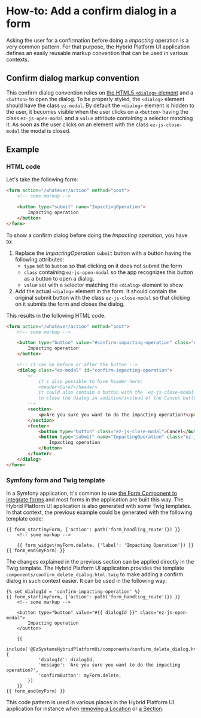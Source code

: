 # How-to: Add a confirm dialog in a form

Asking the user for a confirmation before doing a *impacting* operation is a
very common pattern. For that purpose, the Hybrid Platform UI application
defines an easily reusable markup convention that can be used in various
contexts.

## Confirm dialog markup convention

This confirm dialog convention relies on [the HTML5 `<dialog>`
element](https://developer.mozilla.org/fr/docs/Web/HTML/Element/dialog) and a
`<button>` to open the dialog. To be properly styled, the `<dialog>` element
should have the class `ez-modal`. By default the `<dialog>` element is hidden to
the user, it becomes visible when the user clicks on a `<button>` having the
class `ez-js-open-modal` and a `value` attribute containing a selector matching
it. As soon as the user clicks on an element with the class `ez-js-close-modal`
the modal is closed.

## Example

### HTML code

Let's take the following form:


```html
<form action="/whatever/action" method="post">
    <!-- some markup -->

    <button type="submit" name="ImpactingOperation">
        Impacting operation
    </button>
</form>
```

To show a confirm dialog before doing the *Impacting operation*, you have to:

1. Replace the *ImpactingOperation* `submit` button with a button having the
   following attributes:
    * `type` set to `button` so that clicking on it does not submit the form
    * `class` containing `ez-js-open-modal` so the app recognizes this button as
      a button to open a dialog.
    * `value` set with a selector matching the `<dialog>` element to show
1. Add the actual `<dialog>` element in the form. It should contain the original
   submit button with the class `ez-js-close-modal` so that clicking on it
   submits the form and closes the dialog.

This results in the following HTML code:

```html
<form action="/whatever/action" method="post">
    <!-- some markup -->

    <button type="button" value="#confirm-impacting-operation" class="ez-js-open-modal">
        Impacting operation
    </button>

    <!-- it can be before or after the button -->
    <dialog class="ez-modal" id="confirm-impacting-operation">
        <!--
            it's also possible to have header here:
            <header>Sure?</header>
            it could also contain a button with the `ez-js-close-modal` class
            to close the dialog in addition/instead of the Cancel button below
        -->
        <section>
            <p>Are you sure you want to do the impacting operation?</p>
        </section>
        <footer>
            <button type="button" class="ez-js-close-modal">Cancel</button>
            <button type="submit" name="ImpactingOperation" class="ez-js-close-modal">
                Impacting operation
            </button>
        </footer>
    </dialog>
</form>
```

### Symfony form and Twig template

In a Symfony application, it's common to use [the Form Component to integrate
forms](https://symfony.com/doc/current/forms.html) and most forms in the
application are built this way. The Hybrid Platform UI application is also
generated with some Twig templates. In that context, the previous example could
be generated with the following template code:

```twig
{{ form_start(myForm, {'action': path('form_handling_route')}) }}
    <!-- some markup -->

    {{ form_widget(myForm.delete, {'label': 'Impacting Operation'}) }}
{{ form_end(myForm) }}
```

The changes explained in the previous section can be applied directly in the
Twig template. The Hybrid Platform UI application provides the template
`components/confirm_delete_dialog.html.twig` to make adding a confirm dialog in
such context easier. It can be used in the following way:

```twig
{% set dialogId = 'confirm-impacting-operation' %}
{{ form_start(myForm, {'action': path('form_handling_route')}) }}
    <!-- some markup -->

    <button type="button" value="#{{ dialogId }}" class="ez-js-open-modal">
        Impacting operation
    </button>

    {{
        include('@EzSystemsHybridPlatformUi/components/confirm_delete_dialog.html.twig', {
            'dialogId': dialogId,
            'message': 'Are you sure you want to do the impacting operation?',
            'confirmButton': myForm.delete,
        })
    }}
{{ form_end(myForm) }}
```

This code pattern is used in various places in the Hybrid Platform UI
application for instance when [removing a
Location](https://github.com/ezsystems/hybrid-platform-ui/blob/master/src/bundle/Resources/views/content/tabs/locations.html.twig#L2-L23)
or [a
Section](https://github.com/ezsystems/PlatformUIBundle/blob/2.0/Resources/views/Section/view.html.twig#L45-L67).
